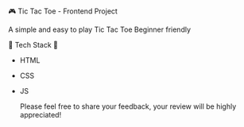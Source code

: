 🎮 Tic Tac Toe - Frontend Project

A simple and easy to play Tic Tac Toe
Beginner friendly

🚀 Tech Stack 🚀
- HTML
- CSS
- JS

  Please feel free to share your feedback, your review will be highly appreciated!
